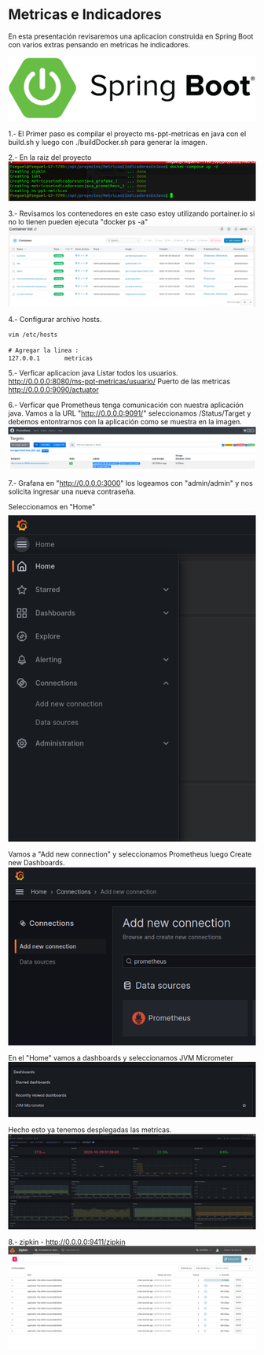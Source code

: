 # Metricas e Indicadores

En esta presentación revisaremos una aplicacion construida en Spring Boot con varios extras pensando en metricas he indicadores.


![zipkin-home|100x100](doc/imagenes/spring-boot-logo.png)

1.- El Primer paso es compilar el proyecto ms-ppt-metricas en java con el build.sh y luego con ./buildDocker.sh para generar la imagen.

2.- En la raiz del proyecto
	![docker-compose up -d ](doc/imagenes/docker-1.png)
	
3.- Revisamos los contenedores en este caso estoy utilizando portainer.io si no lo tienen pueden ejecuta "docker ps -a"
	![Contenedores](doc/imagenes/docker-2.png)

4.- Configurar archivo hosts.
```
vim /etc/hosts

# Agregar la linea :
127.0.0.1       metricas

```
	
5.- Verficar aplicacion java
Listar todos los usuarios.
	http://0.0.0.0:8080/ms-ppt-metricas/usuario/
Puerto de las metricas
	http://0.0.0.0:9090/actuator

6.- Verficar que Prometheus tenga comunicación con nuestra aplicación java. Vamos a la URL "http://0.0.0.0:9091/" seleccionamos /Status/Target y debemos entontrarnos con la aplicación como se muestra en la imagen.
	![Contenedores Prometheus](doc/imagenes/docker-3.png)
	
7.- Grafana en "http://0.0.0.0:3000" los logeamos con "admin/admin" y nos solicita ingresar una nueva contraseña.

Seleccionamos en "Home"
	![Contenedores Grafana](doc/imagenes/docker-4.png)

Vamos a "Add new connection" y seleccionamos Prometheus luego Create new Dashboards.
	![Add](doc/imagenes/docker-5.png)
	
En el "Home" vamos a dashboards y seleccionamos JVM Micrometer
	![dashboards JVM](doc/imagenes/docker-6.png)

Hecho esto ya tenemos desplegadas las metricas.
	![Metricas](doc/imagenes/docker-7.png)
	
8.- zipkin - http://0.0.0.0:9411/zipkin
	![zipkin](doc/imagenes/docker-8.png)
	

